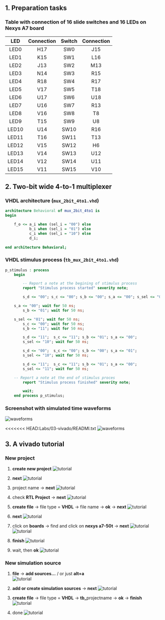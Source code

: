 ## 1. Preparation tasks

### Table with connection of 16 slide switches and 16 LEDs on Nexys A7 board

| **LED** | **Connection** | **Switch** | **Connection** | 
| :-: | :-: | :-: | :-: |
| LED0 | H17 | SW0 | J15 |
| LED1 | K15 | SW1 | L16 |
| LED2 | J13 | SW2 | M13 |
| LED3 | N14 | SW3 | R15 |
| LED4 | R18 | SW4 | R17 |
| LED5 | V17 | SW5 | T18 |
| LED6 | U17 | SW6 | U18 |
| LED7 | U16 | SW7 | R13 |
| LED8 | V16 | SW8 | T8 |
| LED9 | T15 | SW9 | U8 |
| LED10 | U14 | SW10 | R16 |
| LED11 | T16 | SW11 | T13 |
| LED12 | V15 | SW12 | H6 |
| LED13 | V14 | SW13 | U12 |
| LED14 | V12 | SW14 | U11 |
| LED15 | V11 | SW15 | V10 |

## 2. Two-bit wide 4-to-1 multiplexer
### VHDL architecture (`mux_2bit_4to1.vhd`)
```vhdl
architecture Behavioral of mux_2bit_4to1 is
begin

    f_o <= a_i when (sel_i = "00") else
           b_i when (sel_i = "01") else
           c_i when (sel_i = "10") else
           d_i; 
        
end architecture Behavioral;
```

### VHDL stimulus process (`tb_mux_2bit_4to1.vhd`)
```vhdl
p_stimulus : process
    begin

        -- Report a note at the begining of stimulus process
        report "Stimulus process started" severity note;

        s_d <= "00"; s_c <= "00"; s_b <= "00"; s_a <= "00"; s_sel <= "00"; wait for 50 ns;

	s_a <= "00"; wait for 50 ns;
        s_b <= "01"; wait for 50 ns;

	s_sel <= "01"; wait for 50 ns;
        s_c <= "00"; wait for 50 ns;
        s_b <= "11"; wait for 50 ns;

      	s_d <= "11";  s_c <= "11"; s_b <= "01"; s_a <= "00";
       	s_sel <= "10"; wait for 50 ns;

      	s_d <= "00";  s_c <= "00"; s_b <= "00"; s_a <= "01";
       	s_sel <= "10"; wait for 50 ns;

     	s_d <= "11";  s_c <= "11"; s_b <= "01"; s_a <= "00";
       	s_sel <= "11"; wait for 50 ns;

	-- Report a note at the end of stimulus proces
        report "Stimulus process finished" severity note;

        wait;
    end process p_stimulus;
```

### Screenshot with simulated time waveforms
![waveforms](Images/prubeh.PNG)

<<<<<<< HEAD:Labs/03-vivado/READMI.txt
![waveforms](Images/prubeh.png)



## 3. A vivado tutorial

### New project

1. <b>create new project</b>
![tutorial](Images/T_01.PNG)

2. <b>next</b>
![tutorial](Images/T_02.PNG)

3. project name -> <b>next</b>
![tutorial](Images/T_03.PNG)

4. check <b>RTL Project</b> -> <b>next</b>
![tutorial](Images/T_04.PNG)

5. <b>create file</b> -> file type = <b>VHDL</b> -> file name -> <b>ok</b> -> <b>next</b>
![tutorial](Images/T_05.PNG)

6. <b>next</b>
![tutorial](Images/T_06.PNG)

7. click on <b>boards</b> -> find and click on <b>nexys a7-50t</b> -> <b>next</b>
![tutorial](Images/T_07.PNG)
![tutorial](Images/T_08.PNG)

8. <b>finish</b>
![tutorial](Images/T_09.PNG)

9. wait, then <b>ok</b>
![tutorial](Images/T_10.PNG)

### New simulation source

1. <b>file</b> -> <b>add sources...</b> / or just <b>alt+a</b><br>
![tutorial](Images/T_11.PNG)

3. <b>add or create simulation sources</b> -> <b>next</b>
![tutorial](Images/T_12.PNG)

4. <b>create file</b> -> file type = <b>VHDL</b> -> <b>tb_</b>projectname -> <b>ok</b> -> <b>finish</b>
![tutorial](Images/T_13.PNG)

5. done
![tutorial](Images/T_14.PNG)

